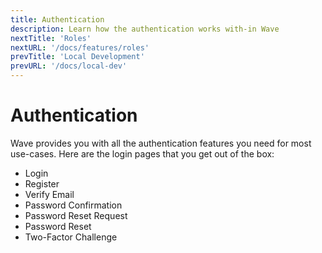 ```yaml
---
title: Authentication
description: Learn how the authentication works with-in Wave
nextTitle: 'Roles'
nextURL: '/docs/features/roles'
prevTitle: 'Local Development'
prevURL: '/docs/local-dev'
---
```


# Authentication

Wave provides you with all the authentication features you need for most use-cases. Here are the login pages that you get out of the box:

- Login
- Register
- Verify Email
- Password Confirmation
- Password Reset Request
- Password Reset
- Two-Factor Challenge

